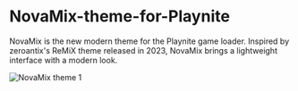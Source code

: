 ﻿# NovaMix-theme-for-Playnite

NovaMix is ​​the new modern theme for the Playnite game loader. Inspired by zeroantix's ReMiX theme released in 2023, NovaMix brings a lightweight interface with a modern look.

![NovaMix theme 1](https://github.com/user-attachments/assets/ccc409e5-a247-453e-b409-ab05aadcf1be)
